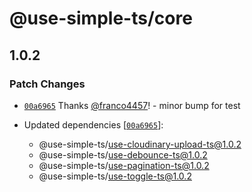 # @use-simple-ts/core

## 1.0.2

### Patch Changes

- [`00a6965`](https://github.com/franco4457/use-simple-ts/commit/00a69653b67b15c24d0b03e4f957d779ad49c163) Thanks [@franco4457](https://github.com/franco4457)! - minor bump for test

- Updated dependencies [[`00a6965`](https://github.com/franco4457/use-simple-ts/commit/00a69653b67b15c24d0b03e4f957d779ad49c163)]:
  - @use-simple-ts/use-cloudinary-upload-ts@1.0.2
  - @use-simple-ts/use-debounce-ts@1.0.2
  - @use-simple-ts/use-pagination-ts@1.0.2
  - @use-simple-ts/use-toggle-ts@1.0.2

